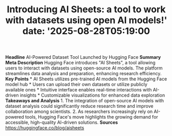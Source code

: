 ﻿---
title: "Introducing AI Sheets: a tool to work with datasets using open AI models!'
date: '2025-08-28T05:19:00"
category: "Markets"
summary: ""
slug: "introducing ai sheets a tool to work with datasets using ope"
source_urls:
  - "https://huggingface.co/blog/aisheets"
seo:
  title: "Introducing AI Sheets: a tool to work with datasets using open AI models! | Hash n Hedge'
  description: '"
  keywords: ["news", "markets", "brief"]
---
**Headline** AI-Powered Dataset Tool Launched by Hugging Face  **Summary Meta Description** Hugging Face introduces "AI Sheets", a tool allowing users to interact with datasets using open-source AI models. The platform streamlines data analysis and preparation, enhancing research efficiency.  **Key Points**  * AI Sheets utilizes pre-trained AI models from the Hugging Face model hub * Users can upload their own datasets or utilize publicly available ones * Intuitive interface enables real-time interactions with AI-driven insights * Customizable visualizations for enhanced data exploration  **Takeaways and Analysis**  1.  The integration of open-source AI models with dataset analysis could significantly reduce research time and improve collaboration among scientists. 2.  As researchers increasingly rely on AI-powered tools, Hugging Face's move highlights the growing demand for accessible, high-quality AI-driven solutions.  **Sources** https://huggingface.co/blog/aisheets 
